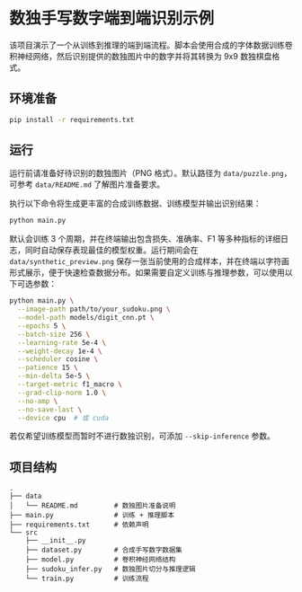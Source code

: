 # 数独手写数字端到端识别示例

该项目演示了一个从训练到推理的端到端流程。脚本会使用合成的字体数据训练卷积神经网络，然后识别提供的数独图片中的数字并将其转换为 9x9 数独棋盘格式。

## 环境准备

```bash
pip install -r requirements.txt
```

## 运行

运行前请准备好待识别的数独图片（PNG 格式）。默认路径为 `data/puzzle.png`，可参考 `data/README.md` 了解图片准备要求。

执行以下命令将生成更丰富的合成训练数据、训练模型并输出识别结果：

```bash
python main.py
```

默认会训练 3 个周期，并在终端输出包含损失、准确率、F1 等多种指标的详细日志，同时自动保存表现最佳的模型权重。运行期间会在 `data/synthetic_preview.png` 保存一张当前使用的合成样本，并在终端以字符画形式展示，便于快速检查数据分布。如果需要自定义训练与推理参数，可以使用以下可选参数：

```bash
python main.py \
  --image-path path/to/your_sudoku.png \
  --model-path models/digit_cnn.pt \
  --epochs 5 \
  --batch-size 256 \
  --learning-rate 5e-4 \
  --weight-decay 1e-4 \
  --scheduler cosine \
  --patience 15 \
  --min-delta 5e-5 \
  --target-metric f1_macro \
  --grad-clip-norm 1.0 \
  --no-amp \
  --no-save-last \
  --device cpu  # 或 cuda
```

若仅希望训练模型而暂时不进行数独识别，可添加 `--skip-inference` 参数。

## 项目结构

```
.
├── data
│   └── README.md         # 数独图片准备说明
├── main.py               # 训练 + 推理脚本
├── requirements.txt      # 依赖声明
└── src
    ├── __init__.py
    ├── dataset.py        # 合成手写数字数据集
    ├── model.py          # 卷积神经网络结构
    ├── sudoku_infer.py   # 数独图片切分与推理逻辑
    └── train.py          # 训练流程
```
